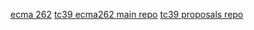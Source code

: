 [ecma 262](https://www.ecma-international.org/publications-and-standards/standards/ecma-262/)
[tc39 ecma262 main repo](https://github.com/tc39/ecma262#ecmascript)
[tc39 proposals repo](https://github.com/tc39/proposals)